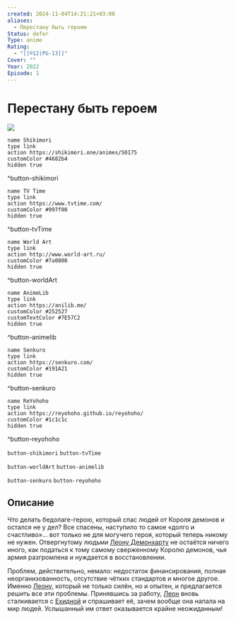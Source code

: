 ```yaml
---
created: 2024-11-04T14:21:21+03:00
aliases:
  - Перестану быть героем
Status: defer
Type: anime
Rating:
  - "[[®️12|PG-13]]"
Cover: ""
Year: 2022
Episode: 1
---
```


# Перестану быть героем

![](https://nyaa.shikimori.one/uploads/poster/animes/50175/3a27243ad3a5040e963b49f6625c6e42.jpeg)

```button
name Shikimori
type link
action https://shikimori.one/animes/50175
customColor #4682b4
hidden true
```
^button-shikimori

```button
name TV Time
type link
action https://www.tvtime.com/
customColor #997f00
hidden true
```
^button-tvTime

```button
name World Art
type link
action http://www.world-art.ru/
customColor #7a0000
hidden true
```
^button-worldArt

```button
name AnimeLib
type link
action https://anilib.me/
customColor #252527
customTextColor #7E57C2
hidden true
```
^button-animelib

```button
name Senkuro
type link
action https://senkuro.com/
customColor #191A21
hidden true
```
^button-senkuro

```button
name ReYohoho
type link
action https://reyohoho.github.io/reyohoho/
customColor #1c1c1c
hidden true
```
^button-reyohoho

`button-shikimori` `button-tvTime`

`button-worldArt` `button-animelib`

`button-senkuro` `button-reyohoho`

## Описание

Что делать бедолаге-герою, который спас людей от Короля демонов и остался не у дел? Все спасены, наступило то самое «долго и счастливо»... вот только не для могучего героя, который теперь никому не нужен. Отвергнутому людьми [Леону Демонхарту](https://shikimori.one/characters/202816-leo-demonheart) не остаётся ничего иного, как податься к тому самому сверженному Королю демонов, чья армия разгромлена и нуждается в восстановлении.

Проблем, действительно, немало: недостаток финансирования, полная неорганизованность, отсутствие чётких стандартов и многое другое. Именно [Леону](https://shikimori.one/characters/202816-leo-demonheart), который не только силён, но и опытен, и предлагается решить все эти проблемы. Принявшись за работу, [Леон](https://shikimori.one/characters/202816-leo-demonheart) вновь сталкивается с [Ехидной](https://shikimori.one/characters/202817-echidna) и спрашивает её, зачем вообще она напала на мир людей. Услышанный им ответ оказывается крайне неожиданным!
